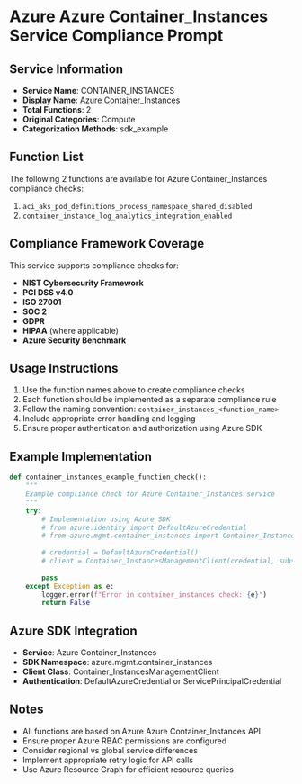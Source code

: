 # Azure Azure Container_Instances Service Compliance Prompt

## Service Information
- **Service Name**: CONTAINER_INSTANCES
- **Display Name**: Azure Container_Instances
- **Total Functions**: 2
- **Original Categories**: Compute
- **Categorization Methods**: sdk_example

## Function List
The following 2 functions are available for Azure Container_Instances compliance checks:

1. `aci_aks_pod_definitions_process_namespace_shared_disabled`
2. `container_instance_log_analytics_integration_enabled`


## Compliance Framework Coverage
This service supports compliance checks for:
- **NIST Cybersecurity Framework**
- **PCI DSS v4.0**
- **ISO 27001**
- **SOC 2**
- **GDPR**
- **HIPAA** (where applicable)
- **Azure Security Benchmark**

## Usage Instructions
1. Use the function names above to create compliance checks
2. Each function should be implemented as a separate compliance rule
3. Follow the naming convention: `container_instances_<function_name>`
4. Include appropriate error handling and logging
5. Ensure proper authentication and authorization using Azure SDK

## Example Implementation
```python
def container_instances_example_function_check():
    """
    Example compliance check for Azure Container_Instances service
    """
    try:
        # Implementation using Azure SDK
        # from azure.identity import DefaultAzureCredential
        # from azure.mgmt.container_instances import Container_InstancesManagementClient
        
        # credential = DefaultAzureCredential()
        # client = Container_InstancesManagementClient(credential, subscription_id)
        
        pass
    except Exception as e:
        logger.error(f"Error in container_instances check: {e}")
        return False
```

## Azure SDK Integration
- **Service**: Azure Container_Instances
- **SDK Namespace**: azure.mgmt.container_instances
- **Client Class**: Container_InstancesManagementClient
- **Authentication**: DefaultAzureCredential or ServicePrincipalCredential

## Notes
- All functions are based on Azure Azure Container_Instances API
- Ensure proper Azure RBAC permissions are configured
- Consider regional vs global service differences
- Implement appropriate retry logic for API calls
- Use Azure Resource Graph for efficient resource queries
